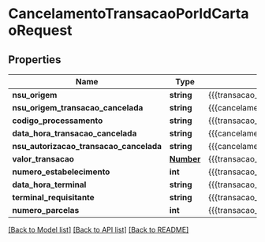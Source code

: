 # CancelamentoTransacaoPorIdCartaoRequest

## Properties
Name | Type | Description | Notes
------------ | ------------- | ------------- | -------------
**nsu_origem** | **string** | {{{transacao_on_us_por_id_cartao_request_nsu_origem_value}}} | 
**nsu_origem_transacao_cancelada** | **string** | {{{cancelamento_transacao_por_id_cartao_request_nsu_origem_transacao_cancelada_value}}} | 
**codigo_processamento** | **string** | {{{transacao_on_us_por_id_cartao_request_codigo_processamento_value}}} | 
**data_hora_transacao_cancelada** | **string** | {{{cancelamento_transacao_por_id_cartao_request_data_hora_transacao_cancelada_value}}} | 
**nsu_autorizacao_transacao_cancelada** | **string** | {{{cancelamento_transacao_por_id_cartao_request_nsu_autorizacao_transacao_cancelada_value}}} | 
**valor_transacao** | [**Number**](Number.md) | {{{transacao_on_us_por_id_cartao_request_valor_transacao_value}}} | 
**numero_estabelecimento** | **int** | {{{transacao_on_us_por_id_cartao_request_numero_estabelecimento_value}}} | 
**data_hora_terminal** | **string** | {{{transacao_on_us_por_id_cartao_request_data_hora_terminal_value}}} | 
**terminal_requisitante** | **string** | {{{transacao_on_us_por_id_cartao_request_terminal_requisitante_value}}} | 
**numero_parcelas** | **int** | {{{transacao_on_us_por_id_cartao_request_numero_parcelas_value}}} | 

[[Back to Model list]](../README.md#documentation-for-models) [[Back to API list]](../README.md#documentation-for-api-endpoints) [[Back to README]](../README.md)


